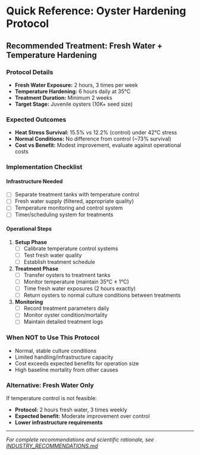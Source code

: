# Quick Reference: Oyster Hardening Protocol

## Recommended Treatment: Fresh Water + Temperature Hardening

### Protocol Details
- **Fresh Water Exposure:** 2 hours, 3 times per week
- **Temperature Hardening:** 6 hours daily at 35°C  
- **Treatment Duration:** Minimum 2 weeks
- **Target Stage:** Juvenile oysters (10K+ seed size)

### Expected Outcomes
- **Heat Stress Survival:** 15.5% vs 12.2% (control) under 42°C stress
- **Normal Conditions:** No difference from control (~73% survival)
- **Cost vs Benefit:** Modest improvement, evaluate against operational costs

### Implementation Checklist

#### Infrastructure Needed
- [ ] Separate treatment tanks with temperature control
- [ ] Fresh water supply (filtered, appropriate quality)
- [ ] Temperature monitoring and control system
- [ ] Timer/scheduling system for treatments

#### Operational Steps
1. **Setup Phase**
   - [ ] Calibrate temperature control systems
   - [ ] Test fresh water quality
   - [ ] Establish treatment schedule

2. **Treatment Phase**
   - [ ] Transfer oysters to treatment tanks
   - [ ] Monitor temperature (maintain 35°C ± 1°C)
   - [ ] Time fresh water exposures (2 hours exactly)
   - [ ] Return oysters to normal culture conditions between treatments

3. **Monitoring**
   - [ ] Record treatment parameters daily
   - [ ] Monitor oyster condition/mortality
   - [ ] Maintain detailed treatment logs

### When NOT to Use This Protocol
- Normal, stable culture conditions
- Limited handling/infrastructure capacity
- Cost exceeds expected benefits for operation size
- High baseline mortality from other causes

### Alternative: Fresh Water Only
If temperature control is not feasible:
- **Protocol:** 2 hours fresh water, 3 times weekly
- **Expected benefit:** Moderate improvement over control
- **Lower infrastructure requirements**

---
*For complete recommendations and scientific rationale, see [INDUSTRY_RECOMMENDATIONS.md](INDUSTRY_RECOMMENDATIONS.md)*